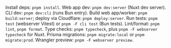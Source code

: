 Install deps: `pnpm install`. Web app dev: `pnpm dev:server` (Nuxt dev server). CLI dev: `pnpm dev:cli` (runs Bun entry). Build web app/worker: `pnpm build:server`; deploy via Cloudflare: `pnpm deploy:server`. Run tests: `pnpm test` (webserver Vitest) or `pnpm -F cli test` (Bun tests). Lint/format: `pnpm lint`, `pnpm format`. Type checks: `pnpm typecheck`, plus `pnpm -F webserver typecheck` for Nuxt. Prisma migrations: `pnpm migrate:local` or `pnpm migrate:prod`. Wrangler preview: `pnpm -F webserver preview`.